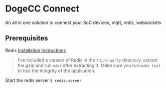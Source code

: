 # DogeCC Connect
An all in one solution to connect your SoC devices, mqtt, redis, websockets

## Prerequisites
Redis [Installation Instructions](https://redis.io/topics/quickstart)
> I've included a version of Redis in the `third-party` directory, extract the gzip and run `make` after extracting it. Make sure you run `make test` to test the integrity of the application.  

Start the redis server
`$ redis-server`


